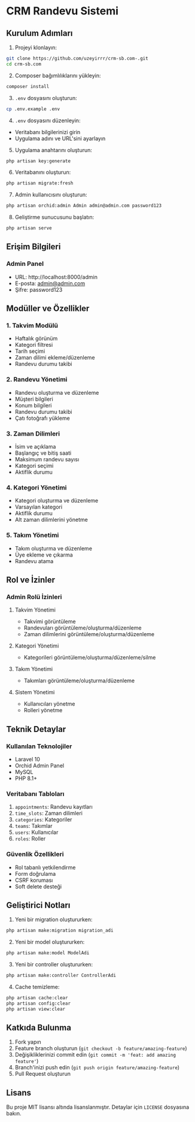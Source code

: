 # CRM Randevu Sistemi

## Kurulum Adımları

1. Projeyi klonlayın:
```bash
git clone https://github.com/uzeyirrr/crm-sb.com-.git
cd crm-sb.com
```

2. Composer bağımlılıklarını yükleyin:
```bash
composer install
```

3. `.env` dosyasını oluşturun:
```bash
cp .env.example .env
```

4. `.env` dosyasını düzenleyin:
- Veritabanı bilgilerinizi girin
- Uygulama adını ve URL'sini ayarlayın

5. Uygulama anahtarını oluşturun:
```bash
php artisan key:generate
```

6. Veritabanını oluşturun:
```bash
php artisan migrate:fresh
```

7. Admin kullanıcısını oluşturun:
```bash
php artisan orchid:admin Admin admin@admin.com password123
```

8. Geliştirme sunucusunu başlatın:
```bash
php artisan serve
```

## Erişim Bilgileri

### Admin Panel
- URL: http://localhost:8000/admin
- E-posta: admin@admin.com
- Şifre: password123

## Modüller ve Özellikler

### 1. Takvim Modülü
- Haftalık görünüm
- Kategori filtresi
- Tarih seçimi
- Zaman dilimi ekleme/düzenleme
- Randevu durumu takibi

### 2. Randevu Yönetimi
- Randevu oluşturma ve düzenleme
- Müşteri bilgileri
- Konum bilgileri
- Randevu durumu takibi
- Çatı fotoğrafı yükleme

### 3. Zaman Dilimleri
- İsim ve açıklama
- Başlangıç ve bitiş saati
- Maksimum randevu sayısı
- Kategori seçimi
- Aktiflik durumu

### 4. Kategori Yönetimi
- Kategori oluşturma ve düzenleme
- Varsayılan kategori
- Aktiflik durumu
- Alt zaman dilimlerini yönetme

### 5. Takım Yönetimi
- Takım oluşturma ve düzenleme
- Üye ekleme ve çıkarma
- Randevu atama

## Rol ve İzinler

### Admin Rolü İzinleri
1. Takvim Yönetimi
   - Takvimi görüntüleme
   - Randevuları görüntüleme/oluşturma/düzenleme
   - Zaman dilimlerini görüntüleme/oluşturma/düzenleme

2. Kategori Yönetimi
   - Kategorileri görüntüleme/oluşturma/düzenleme/silme

3. Takım Yönetimi
   - Takımları görüntüleme/oluşturma/düzenleme

4. Sistem Yönetimi
   - Kullanıcıları yönetme
   - Rolleri yönetme

## Teknik Detaylar

### Kullanılan Teknolojiler
- Laravel 10
- Orchid Admin Panel
- MySQL
- PHP 8.1+

### Veritabanı Tabloları
1. `appointments`: Randevu kayıtları
2. `time_slots`: Zaman dilimleri
3. `categories`: Kategoriler
4. `teams`: Takımlar
5. `users`: Kullanıcılar
6. `roles`: Roller

### Güvenlik Özellikleri
- Rol tabanlı yetkilendirme
- Form doğrulama
- CSRF koruması
- Soft delete desteği

## Geliştirici Notları

1. Yeni bir migration oluştururken:
```bash
php artisan make:migration migration_adi
```

2. Yeni bir model oluştururken:
```bash
php artisan make:model ModelAdi
```

3. Yeni bir controller oluştururken:
```bash
php artisan make:controller ControllerAdi
```

4. Cache temizleme:
```bash
php artisan cache:clear
php artisan config:clear
php artisan view:clear
```

## Katkıda Bulunma

1. Fork yapın
2. Feature branch oluşturun (`git checkout -b feature/amazing-feature`)
3. Değişikliklerinizi commit edin (`git commit -m 'feat: add amazing feature'`)
4. Branch'inizi push edin (`git push origin feature/amazing-feature`)
5. Pull Request oluşturun

## Lisans

Bu proje MIT lisansı altında lisanslanmıştır. Detaylar için `LICENSE` dosyasına bakın.
